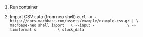 1) Run container

<!-- https://docs.machbase.com/neo/import-export/ -->
2) Import CSV data (from neo shell)
`
curl -o - https://docs.machbase.com/assets/example/example.csv.gz | \
machbase-neo shell import   \
    --input -               \
    --timeformat s          \
    stock_data
`